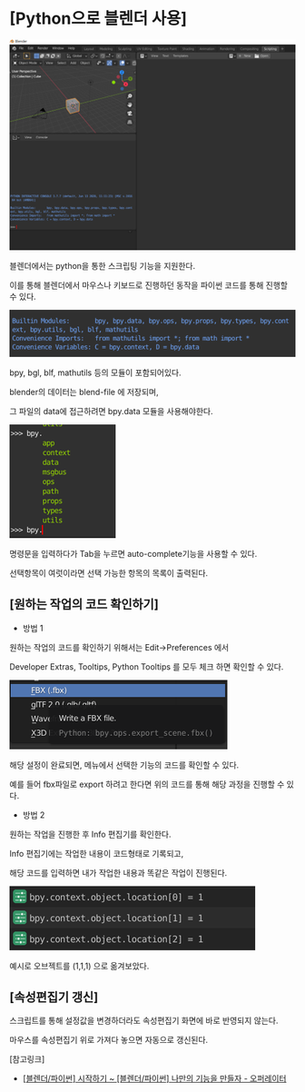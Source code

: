 # [Python으로 블렌더 사용]

![Untitled](./Resources/1_1.png)

블렌더에서는 python을 통한 스크립팅 기능을 지원한다.

이를 통해 블렌더에서 마우스나 키보드로 진행하던 동작을 파이썬 코드를 통해 진행할 수 있다.

![Untitled](./Resources/1_2.png)

bpy, bgl, blf, mathutils 등의 모듈이 포함되어있다.

blender의 데이터는 blend-file 에 저장되며,

그 파일의 data에 접근하려면 bpy.data 모듈을 사용해야한다.

![Untitled](./Resources/1_3.png)

명령문을 입력하다가 Tab을 누르면 auto-complete기능을 사용할 수 있다.

선택항목이 여럿이라면 선택 가능한 항목의 목록이 출력된다.

## [원하는 작업의 코드 확인하기]

- 방법 1

원하는 작업의 코드를 확인하기 위해서는 Edit→Preferences 에서

Developer Extras, Tooltips, Python Tooltips 를 모두 체크 하면 확인할 수 있다.

![Untitled](./Resources/1_4.png)

해당 설정이 완료되면, 메뉴에서 선택한 기능의 코드를 확인할 수 있다.

예를 들어 fbx파일로 export 하려고 한다면 위의 코드를 통해 해당 과정을 진행할 수 있다.

- 방법 2

원하는 작업을 진행한 후 Info 편집기를 확인한다.

Info 편집기에는 작업한 내용이 코드형태로 기록되고,

해당 코드를 입력하면 내가 작업한 내용과 똑같은 작업이 진행된다.

![Untitled](./Resources/1_5.png)

예시로 오브젝트를 (1,1,1) 으로 옮겨보았다.

## [속성편집기 갱신]

스크립트를 통해 설정값을 변경하더라도 속성편집기 화면에 바로 반영되지 않는다.

마우스를 속성편집기 위로 가져다 놓으면 자동으로 갱신된다.

[참고링크]

- [[블렌더/파이썬] 시작하기 ~ [블렌더/파이썬] 나만의 기능을 만들자 - 오퍼레이터](https://www.youtube.com/playlist?list=PLMMbr17RbOxVWRRvIuGTQMq6mJEvM6Oez)